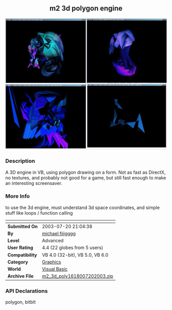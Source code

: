 ﻿<div align="center">

## m2 3d polygon engine

<img src="PIC20037202233586116.jpg">
</div>

### Description

A 3D engine in VB, using polygon drawing on a form. Not as fast as DirectX, no textures, and probably not good for a game, but still fast enough to make an interesting screensaver.
 
### More Info
 
to use the 3d engine, must understand 3d space coordinates, and simple stuff like loops / function calling


<span>             |<span>
---                |---
**Submitted On**   |2003-07-20 21:04:38
**By**             |[michael fiiigggg](https://github.com/Planet-Source-Code/PSCIndex/blob/master/ByAuthor/michael-fiiigggg.md)
**Level**          |Advanced
**User Rating**    |4.4 (22 globes from 5 users)
**Compatibility**  |VB 4\.0 \(32\-bit\), VB 5\.0, VB 6\.0
**Category**       |[Graphics](https://github.com/Planet-Source-Code/PSCIndex/blob/master/ByCategory/graphics__1-46.md)
**World**          |[Visual Basic](https://github.com/Planet-Source-Code/PSCIndex/blob/master/ByWorld/visual-basic.md)
**Archive File**   |[m2\_3d\_poly1618007202003\.zip](https://github.com/Planet-Source-Code/michael-fiiigggg-m2-3d-polygon-engine__1-47068/archive/master.zip)

### API Declarations

polygon, bitblt





